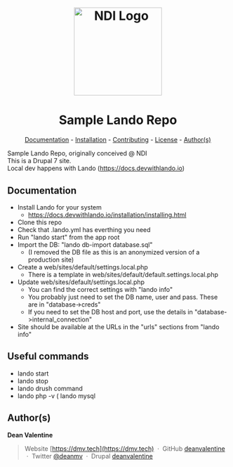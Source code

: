 <h1 align="center">
  <a href="https://www.ndi.org/"><img src="https://www.ndi.org/sites/all/themes/ndi/images/NDI_logo_svg.svg" alt="NDI Logo" width="200"></a>
</h1>

<h1 align="center">
  Sample Lando Repo
</h1>

<p align="center">
  <a href="#documentation">Documentation</a> - 
  <a href="#installation">Installation</a> - 
  <a href="#contributing">Contributing</a> - 
  <a href="#license">License</a> - 
  <a href="#authors">Author(s)</a>
</p>

Sample Lando Repo, originally conceived @ NDI <br />
This is a Drupal 7 site. <br />
Local dev happens with Lando (https://docs.devwithlando.io)

## Documentation

* Install Lando for your system
    * https://docs.devwithlando.io/installation/installing.html
* Clone this repo     
* Check that .lando.yml has everthing you need
* Run "lando start" from the app root
* Import the DB: "lando db-import database.sql" 
  * (I removed the DB file as this is an anonymized version of a production site)
* Create a web/sites/default/settings.local.php
    * There is a template in web/sites/default/default.settings.local.php
* Update web/sites/default/settings.local.php
    * You can find the correct settings with "lando info"
    * You probably just need to set the DB name, user and pass. These are in "database->creds"
    * If you need to set the DB host and port, use the details in "database->internal_connection"
* Site should be available at the URLs in the "urls" sections from "lando info"    

## Useful commands
* lando start
* lando stop
* lando drush command
* lando php -v
( lando mysql

## Author(s)

<b>Dean Valentine</b>
> Website [https://dmv.tech](https://dmv.tech) &nbsp;&middot;&nbsp;
> GitHub [deanvalentine](https://github.com/deanvalentine) &nbsp;&middot;&nbsp;
> Twitter [@deanmv](https://twitter.com/deanmv) &nbsp;&middot;&nbsp;
> Drupal [deanvalentine](https://www.drupal.org/u/deanvalentine)
